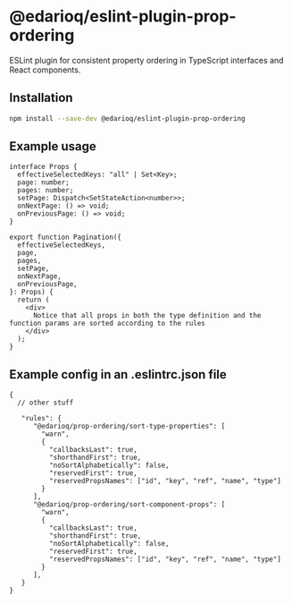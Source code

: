 # @edarioq/eslint-plugin-prop-ordering

ESLint plugin for consistent property ordering in TypeScript interfaces and React components.

## Installation

```bash
npm install --save-dev @edarioq/eslint-plugin-prop-ordering
```

## Example usage

```
interface Props {
  effectiveSelectedKeys: "all" | Set<Key>;
  page: number;
  pages: number;
  setPage: Dispatch<SetStateAction<number>>;
  onNextPage: () => void;
  onPreviousPage: () => void;
}

export function Pagination({
  effectiveSelectedKeys,
  page,
  pages,
  setPage,
  onNextPage,
  onPreviousPage,
}: Props) {
  return (
    <div>
      Notice that all props in both the type definition and the function params are sorted according to the rules
    </div>
  );
}
```


## Example config in an .eslintrc.json file

```
{
  // other stuff

   "rules": {
      "@edarioq/prop-ordering/sort-type-properties": [
        "warn",
        {
          "callbacksLast": true,
          "shorthandFirst": true,
          "noSortAlphabetically": false,
          "reservedFirst": true,
          "reservedPropsNames": ["id", "key", "ref", "name", "type"]
        }
      ],
      "@edarioq/prop-ordering/sort-component-props": [
        "warn",
        {
          "callbacksLast": true,
          "shorthandFirst": true,
          "noSortAlphabetically": false,
          "reservedFirst": true,
          "reservedPropsNames": ["id", "key", "ref", "name", "type"]
        }
      ],
   }
}
```